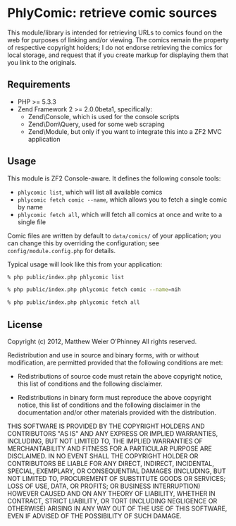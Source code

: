 PhlyComic: retrieve comic sources
=================================

This module/library is intended for retrieving URLs to comics found on the web
for purposes of linking and/or viewing. The comics remain the property of
respective copyright holders; I do not endorse retrieving the comics for
local storage, and request that if you create markup for displaying them
that you link to the originals.

Requirements
------------

* PHP >= 5.3.3
* Zend Framework 2 >= 2.0.0beta1, specifically: 
  * Zend\Console, which is used for the console scripts
  * Zend\Dom\Query, used for some web scraping
  * Zend\Module, but only if you want to integrate this into a ZF2 MVC
    application

Usage
-----

This module is ZF2 Console-aware. It defines the following console tools:

- `phlycomic list`, which will list all available comics
- `phlycomic fetch comic --name`, which allows you to fetch a single comic by name
- `phlycomic fetch all`, which will fetch all comics at once and write to a single file

Comic files are written by default to `data/comics/` of your application; you
can change this by overriding the configuration; see `config/module.config.php` for
details.

Typical usage will look like this from your application:

```bash
% php public/index.php phlycomic list
```

```bash
% php public/index.php phlycomic fetch comic --name=nih
```

```bash
% php public/index.php phlycomic fetch all
```

License
----

Copyright (c) 2012, Matthew Weier O'Phinney
All rights reserved.

Redistribution and use in source and binary forms, with or without modification,
are permitted provided that the following conditions are met:

* Redistributions of source code must retain the above copyright notice, this
  list of conditions and the following disclaimer.

* Redistributions in binary form must reproduce the above copyright notice, this
  list of conditions and the following disclaimer in the documentation and/or
  other materials provided with the distribution.

THIS SOFTWARE IS PROVIDED BY THE COPYRIGHT HOLDERS AND CONTRIBUTORS "AS IS" AND
ANY EXPRESS OR IMPLIED WARRANTIES, INCLUDING, BUT NOT LIMITED TO, THE IMPLIED
WARRANTIES OF MERCHANTABILITY AND FITNESS FOR A PARTICULAR PURPOSE ARE
DISCLAIMED. IN NO EVENT SHALL THE COPYRIGHT HOLDER OR CONTRIBUTORS BE LIABLE FOR
ANY DIRECT, INDIRECT, INCIDENTAL, SPECIAL, EXEMPLARY, OR CONSEQUENTIAL DAMAGES
(INCLUDING, BUT NOT LIMITED TO, PROCUREMENT OF SUBSTITUTE GOODS OR SERVICES;
LOSS OF USE, DATA, OR PROFITS; OR BUSINESS INTERRUPTION) HOWEVER CAUSED AND ON
ANY THEORY OF LIABILITY, WHETHER IN CONTRACT, STRICT LIABILITY, OR TORT
(INCLUDING NEGLIGENCE OR OTHERWISE) ARISING IN ANY WAY OUT OF THE USE OF THIS
SOFTWARE, EVEN IF ADVISED OF THE POSSIBILITY OF SUCH DAMAGE.
